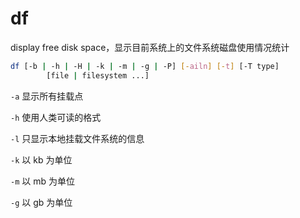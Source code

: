 # df

display free disk space，显示目前系统上的文件系统磁盘使用情况统计

```sh
df [-b | -h | -H | -k | -m | -g | -P] [-ailn] [-t] [-T type]
        [file | filesystem ...]
```

`-a` 显示所有挂载点

`-h` 使用人类可读的格式

`-l` 只显示本地挂载文件系统的信息

`-k` 以 kb 为单位

`-m` 以 mb 为单位

`-g` 以 gb 为单位
